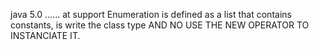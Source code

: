 java 5.0 ...... at support
Enumeration is defined as a list that  contains constants,
is write the class type
AND NO USE THE NEW OPERATOR TO INSTANCIATE IT.
